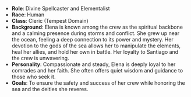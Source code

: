 - **Role**: Divine Spellcaster and Elementalist
- **Race**: Human
- **Class**: Cleric (Tempest Domain)
- **Background**: Elena is known among the crew as the spiritual backbone and a calming presence during storms and conflict. She grew up near the ocean, feeling a deep connection to its power and mystery. Her devotion to the gods of the sea allows her to manipulate the elements, heal her allies, and hold her own in battle. Her loyalty to Santiago and the crew is unwavering.
- **Personality**: Compassionate and steady, Elena is deeply loyal to her comrades and her faith. She often offers quiet wisdom and guidance to those who seek it.
- **Goals**: To ensure the safety and success of her crew while honoring the sea and the deities she reveres.